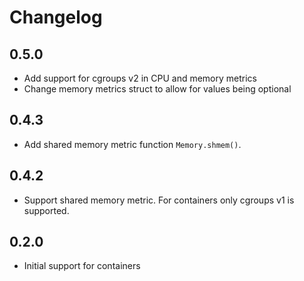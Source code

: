 # Changelog

## 0.5.0

- Add support for cgroups v2 in CPU and memory metrics
- Change memory metrics struct to allow for values being optional

## 0.4.3

- Add shared memory metric function `Memory.shmem()`.

## 0.4.2

- Support shared memory metric. For containers only cgroups v1 is supported.

## 0.2.0

* Initial support for containers
